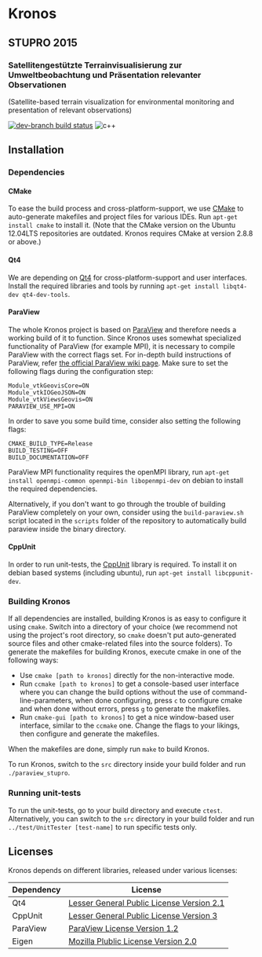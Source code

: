 Kronos
======

STUPRO 2015
-----------

### Satellitengestützte Terrainvisualisierung zur Umweltbeobachtung und Präsentation relevanter Observationen
(Satellite-based terrain visualization for environmental monitoring and presentation of relevant observations)

[![dev-branch build status](https://magnum.travis-ci.com/quappi/STUPRO.svg?token=YqyzbapTc49r8AJqkBGb&branch=develop)](https://magnum.travis-ci.com/quappi/STUPRO/) ![c++](https://img.shields.io/badge/language-C++-blue.svg)

Installation
------------

### Dependencies

#### CMake
To ease the build process and cross-platform-support, we use [CMake](https://cmake.org/) to auto-generate makefiles and project files for various IDEs. Run `apt-get install cmake` to install it. (Note that the CMake version on the Ubuntu 12.04LTS repositories are outdated. Kronos requires CMake at version 2.8.8 or above.)

#### Qt4
We are depending on [Qt4](http://www.qt.io/) for cross-platform-support and user interfaces. Install the required libraries and tools by running `apt-get install libqt4-dev qt4-dev-tools`.

#### ParaView
The whole Kronos project is based on [ParaView](https://github.com/Kitware/ParaView) and therefore needs a working build of it to function. Since Kronos uses somewhat specialized functionality of ParaView (for example MPI), it is necessary to compile ParaView with the correct flags set. For in-depth build instructions of ParaView, refer [the official ParaView wiki page](http://www.paraview.org/Wiki/ParaView:Build_And_Install). Make sure to set the following flags during the configuration step:
```
Module_vtkGeovisCore=ON
Module_vtkIOGeoJSON=ON
Module_vtkViewsGeovis=ON
PARAVIEW_USE_MPI=ON
```
In order to save you some build time, consider also setting the following flags:
```
CMAKE_BUILD_TYPE=Release
BUILD_TESTING=OFF
BUILD_DOCUMENTATION=OFF
```
ParaView MPI functionality requires the openMPI library, run `apt-get install openmpi-common openmpi-bin libopenmpi-dev` on debian to install the required dependencies.

Alternatively, if you don't want to go through the trouble of building ParaView completely on your own, consider using the `build-paraview.sh` script located in the `scripts` folder of the repository to automatically build paraview inside the binary directory.

#### CppUnit
In order to run unit-tests, the [CppUnit](http://sourceforge.net/projects/cppunit/) library is required.
To install it on debian based systems (including ubuntu), run `apt-get install libcppunit-dev`.

### Building Kronos
If all dependencies are installed, building Kronos is as easy to configure it using `cmake`. Switch into a directory of your choice (we recommend not using the project's root directory, so `cmake` doesn't put auto-generated source files and other cmake-related files into the source folders). To generate the makefiles for building Kronos, execute cmake in one of the following ways:
* Use `cmake [path to kronos]` directly for the non-interactive mode.
* Run `ccmake [path to kronos]` to get a console-based user interface where you can change the build options without the use of command-line-parameters, when done configuring, press `c` to configure cmake and when done without errors, press `g` to generate the makefiles.
* Run `cmake-gui [path to kronos]` to get a nice window-based user interface, similar to the `ccmake` one. Change the flags to your likings, then configure and generate the makefiles.

When the makefiles are done, simply run `make` to build Kronos.

To run Kronos, switch to the `src` directory inside your build folder and run `./paraview_stupro`.

### Running unit-tests
To run the unit-tests, go to your build directory and execute `ctest`. Alternatively, you can switch to the `src` directory in your build folder and run `../test/UnitTester [test-name]` to run specific tests only.

Licenses
--------

Kronos depends on different libraries, released under various licenses:

Dependency | License
-----------|---------
Qt4        | [Lesser General Public License Version 2.1](http://www.gnu.org/licenses/old-licenses/lgpl-2.1.html)
CppUnit    | [Lesser General Public License Version 3](http://www.gnu.org/copyleft/lesser.html)
ParaView   | [ParaView License Version 1.2](https://github.com/Kitware/ParaView/blob/master/License_v1.2.txt)
Eigen      | [Mozilla Plublic License Version 2.0](https://www.mozilla.org/en-US/MPL/2.0/)
